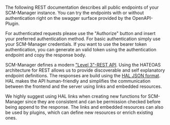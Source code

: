 The following REST documentation describes all public endpoints of your SCM-Manager instance. 
You can try the endpoints with or without authentication right on the swagger surface provided by the OpenAPI-Plugin.

For authenticated requests please use the "Authorize" button and insert your preferred authentication method. 
For basic authentication simply use your SCM-Manager credentials. If you want to use the bearer token authentication, you can generate an 
valid token using the authentication endpoint and copy the response body.

SCM-Manager defines a modern ["Level 3"-REST API](https://martinfowler.com/articles/richardsonMaturityModel.html). 
Using the HATEOAS architecture for REST allows us to provide discoverable and self explanatory endpoint definitions. 
The responses are build using the [HAL JSON format](http://stateless.co/hal_specification.html). 
HAL makes the API human-friendly and simplifies the communication between the frontend and the server using links and embedded resources.

We highly suggest using HAL links when creating new functions for SCM-Manager since they are consistent and can be
permission checked before being append to the response. The links and embedded resources can also be used by plugins, which can
define new resources or enrich existing ones.
